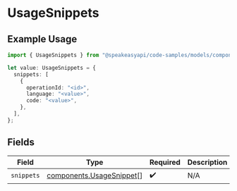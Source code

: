 # UsageSnippets

## Example Usage

```typescript
import { UsageSnippets } from "@speakeasyapi/code-samples/models/components";

let value: UsageSnippets = {
  snippets: [
    {
      operationId: "<id>",
      language: "<value>",
      code: "<value>",
    },
  ],
};
```

## Fields

| Field                                                                | Type                                                                 | Required                                                             | Description                                                          |
| -------------------------------------------------------------------- | -------------------------------------------------------------------- | -------------------------------------------------------------------- | -------------------------------------------------------------------- |
| `snippets`                                                           | [components.UsageSnippet](../../models/components/usagesnippet.md)[] | :heavy_check_mark:                                                   | N/A                                                                  |
